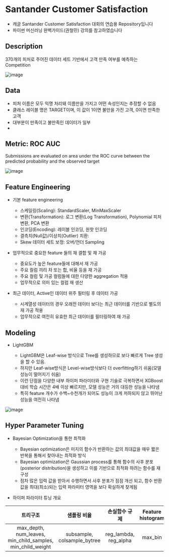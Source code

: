 # Santander Customer Satisfaction

* 캐글 Santander Customer Satisfaction 대회의 연습용 Repository입니다
* 파이썬 머신러닝 완벽가이드(권철민) 강의를 참고하였습니다


## Description

370개의 피처로 주어진 데이터 세트 기반에서 고객 만족 여부를 예측하는 Competition

![image](https://user-images.githubusercontent.com/67913569/131330421-2ba8a012-dff2-4828-893e-a4e0d0375429.png)


## Data

* 피처 이름은 모두 익명 처리돼 이름만을 가지고 어떤 속성인지는 추정할 수 없음
* 클래스 레이블 명은 TARGET이며, 이 값이 1이면 불만을 가진 고객, 0이면 만족한 고객
* 대부분이 만족이고 불만족인 데이터가 일부
* 
## Metric: ROC AUC

Submissions are evaluated on area under the ROC curve between the predicted probability and the observed target

![image](https://user-images.githubusercontent.com/67913569/127975670-b2af66df-4bc0-4a5e-877f-72448a29daaf.png)

## Feature Engineering

* 기본 feature engineering
  - 스케일링(Scaling): StandardScaler, MinMaxScaler
  - 변환(Transformation): 로그 변환(Log Transformation), Polynomial 피처 변환, PCA 변환
  - 인코딩(Encoding): 레이블 인코딩, 원핫 인코딩
  - 결측치(Null값)/이상치(Outlier) 치환: 
  - Skew 데이터 세트 보정: 오버/언더 Sampling

* 업무적으로 중요한 feature 들의 재 결합 및 재 가공
  - 중요도가 높은 feature들에 대해서 재 가공
  - 주요 컬럼 끼리 차 또는 합, 비율 등을 재 가공
  - 주요 컬럼 및 가공 컬럼들에 대한 다양한 aggregation 적용
  - 업무적으로 의미 있는 컬럼 재 생산

* 최근 데이터, Active인 데이터 위주 필터링 후 데이터 가공
  - 시계열성 데이터의 경우 오래전 데이터 보다는 최근 데이터를 기반으로 별도의 재 가공 적용
  - 업무적으로 여전히 유효한 최근 데이터를 필터링하여 재 가공  

## Modeling

* LightGBM
  
  - LightGBM은 Leaf-wise 방식으로 Tree를 생성하므로 보다 빠르게 Tree 생성을 할 수 있음. 
  - 하지만 Leaf-wise방식은 Level-wise방식보다 더 overfitting하기 쉬움(모델 성능이 떨어지기 쉬움)
  - 이런 단점을 다양한 내부 하이퍼 파라미터와 구현 기술로 극복하면서 XGBoost 대비 학습 시간은 4배 이상 빠르지만, 모델 성능은 거의 대등한 성능을 나타냄
  - 특히 feature 개수가 수백~수천개가 되어도 성능이 크게 저하되지 않고 뛰어난 성능을 여전히 나타냄

![image](https://user-images.githubusercontent.com/67913569/128003480-b9956744-9483-451a-9e27-b58ad7be0863.png)



## Hyper Parameter Tuning

* Bayesian Optimization을 통한 최적화
  
  - Bayesian optimization은 미지의 함수가 반환하는 값의 최대값을 매우 짧은 반복을 통해서 찾아내는 최적화 방식
  - Bayesian optimization은 Gaussian process를 통해 함수의 사후 분포(posterior distribution)을 생성하고 이를 기반으로 최적화 하려는 함수를 재 구성
  - 점차 많은 입력 값을 받아서 수행하면서 사후 분포가 점점 개선 되고, 함수 반환 값을 최대(최소)되는 입력 파라미터 영역을 보다 확실하게 찾게됨

* 하이퍼 파라미터 튜닝 개요

| 트리구조 | 샘플링 비율 | 손실함수 규제 | Feature histogram |
|:---:|:---:|:---:|:---:|
| max_depth, num_leaves, min_child_samples, min_child_weight | subsample, colsample_bytree | reg_lambda, reg_alpha | max_bin |

